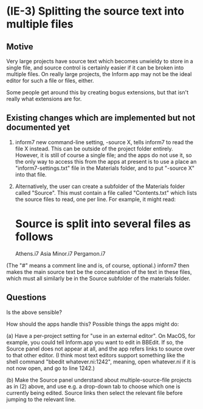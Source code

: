 # (IE-3) Splitting the source text into multiple files

## Motive

Very large projects have source text which becomes unwieldy to store in a
single file, and source control is certainly easier if it can be broken into
multiple files. On really large projects, the Inform app may not be the ideal
editor for such a file or files, either.

Some people get around this by creating bogus extensions, but that isn't really
what extensions are for.

## Existing changes which are implemented but not documented yet

1. inform7 new command-line setting, -source X, tells inform7 to read the file X
instead. This can be outside of the project folder entirely. However, it
is still of course a single file; and the apps do not use it, so the only way
to access this from the apps at present is to use a place an "inform7-settings.txt"
file in the Materials folder, and to put "-source X" into that file.

2. Alternatively, the user can create a subfolder of the Materials folder called
"Source". This must contain a file called "Contents.txt" which lists the source
files to read, one per line. For example, it might read:

	# Source is split into several files as follows
	Athens.i7
	Asia Minor.i7
	Pergamon.i7

(The "#" means a comment line and is, of course, optional.) inform7 then makes
the main source text be the concatenation of the text in these files, which must
all similarly be in the Source subfolder of the materials folder.

## Questions

Is the above sensible?

How should the apps handle this? Possible things the apps might do:

(a) Have a per-project setting for "use in an external editor". On MacOS, for
example, you could tell Inform.app you want to edit in BBEdit. If so, the
Source panel does not appear at all, and the app refers links to source over
to that other editor. (I think most text editors support something like the
shell command "bbedit whatever.ni:1242", meaning, open whatever.ni if it is
not now open, and go to line 1242.)

(b) Make the Source panel understand about multiple-source-file projects as
in (2) above, and use e.g. a drop-down tab to choose which one is currently
being edited. Source links then select the relevant file before jumping to
the relevant line.
